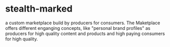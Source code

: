 # stealth-marked
a custom marketplace build by producers for consumers. The Maketplace offers different enganging concepts, like "personal brand profiles" as producers for high quality content and products and high paying consumers for high quality.
